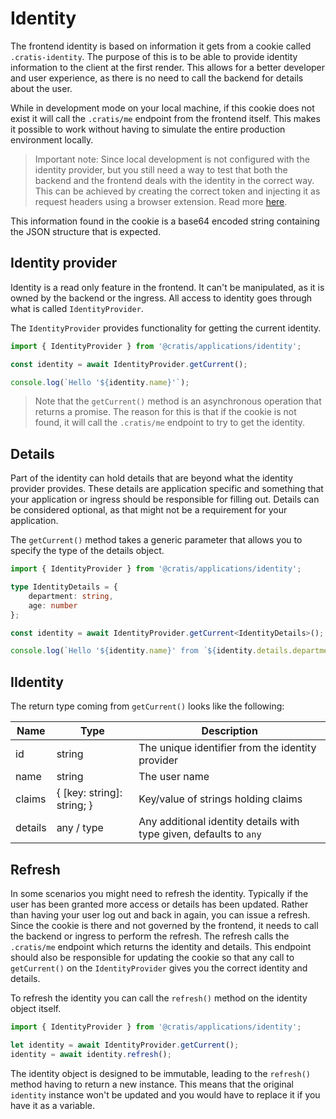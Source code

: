 # Identity

The frontend identity is based on information it gets from a cookie called `.cratis-identity`. The purpose of this is to be able to
provide identity information to the client at the first render. This allows for a better developer and user experience, as there is no need
to call the backend for details about the user.

While in development mode on your local machine, if this cookie does not exist it will call the `.cratis/me` endpoint from the frontend
itself. This makes it possible to work without having to simulate the entire production environment locally.

> Important note: Since local development is not configured with the identity provider, but you still need a way to test that both the backend and the frontend
> deals with the identity in the correct way. This can be achieved by creating the correct token and injecting it as request headers using
> a browser extension. Read more [here](../../general/generating-principal.md).

This information found in the cookie is a base64 encoded string containing the JSON structure that is expected.

## Identity provider

Identity is a read only feature in the frontend. It can't be manipulated, as it is owned by the backend or the ingress.
All access to identity goes through what is called `IdentityProvider`.

The `IdentityProvider` provides functionality for getting the current identity.

```typescript
import { IdentityProvider } from '@cratis/applications/identity';

const identity = await IdentityProvider.getCurrent();

console.log(`Hello '${identity.name}'`);
```

> Note that the `getCurrent()` method is an asynchronous operation that returns a promise.
> The reason for this is that if the cookie is not found, it will call the `.cratis/me` endpoint to try to get the identity.

## Details

Part of the identity can hold details that are beyond what the identity provider provides. These details are application specific and something that your
application or ingress should be responsible for filling out. Details can be considered optional, as that might not be a requirement for your application.

The `getCurrent()` method takes a generic parameter that allows you to specify the type of the details object.

```typescript
import { IdentityProvider } from '@cratis/applications/identity';

type IdentityDetails = {
    department: string,
    age: number
};

const identity = await IdentityProvider.getCurrent<IdentityDetails>();

console.log(`Hello '${identity.name}' from ´${identity.details.department}`);
```

## IIdentity

The return type coming from `getCurrent()` looks like the following:

| Name | Type | Description |
| ---- | ---- | ----------- |
| id | string | The unique identifier from the identity provider |
| name | string | The user name |
| claims | { [key: string]: string; } | Key/value of strings holding claims |
| details | any / type | Any additional identity details with type given, defaults to `any` |

## Refresh

In some scenarios you might need to refresh the identity. Typically if the user has been granted more access or details has been updated.
Rather than having your user log out and back in again, you can issue a refresh. Since the cookie is there and not governed by the frontend, it
needs to call the backend or ingress to perform the refresh. The refresh calls the `.cratis/me` endpoint which returns the identity and details.
This endpoint should also be responsible for updating the cookie so that any call to `getCurrent()` on the `IdentityProvider` gives you the correct
identity and details.

To refresh the identity you can call the `refresh()` method on the identity object itself.

```typescript
import { IdentityProvider } from '@cratis/applications/identity';

let identity = await IdentityProvider.getCurrent();
identity = await identity.refresh();
```

The identity object is designed to be immutable, leading to the `refresh()` method having to return a new instance.
This means that the original `identity` instance won't be updated and you would have to replace it if you have it as a variable.